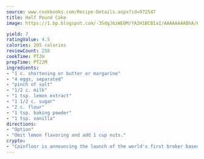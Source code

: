 ```yaml
---
source: www.cookbooks.com/Recipe-Details.aspx?id=972547
title: Half Pound Cake
image: https://1.bp.blogspot.com/-3SdgJ6zWE0M/YA2H1BCBIaI/AAAAAAAABhA/KLu9yTsYBMkJQudB_uFGwTypBtmTiBfZgCLcBGAsYHQ/s320/4.png

yield: 7
ratingValue: 4.5
calories: 205 calories
reviewCount: 258
cookTime: PT2H
prepTime: PT22M
ingredients:
- "1 c. shortening or butter or margarine"
- "4 eggs, separated"
- "pinch of salt"
- "1/2 c. milk"
- "1 tsp. lemon extract"
- "1 1/2 c. sugar"
- "2 c. flour"
- "1 tsp. baking powder"
- "1 tsp. vanilla"
directions:
- "Option"
- "Omit lemon flavoring and add 1 cup nuts."
crypto:
- "Coinfloor is announcing the launch of the world's first broker based bitcoin marketplace."
---
```

